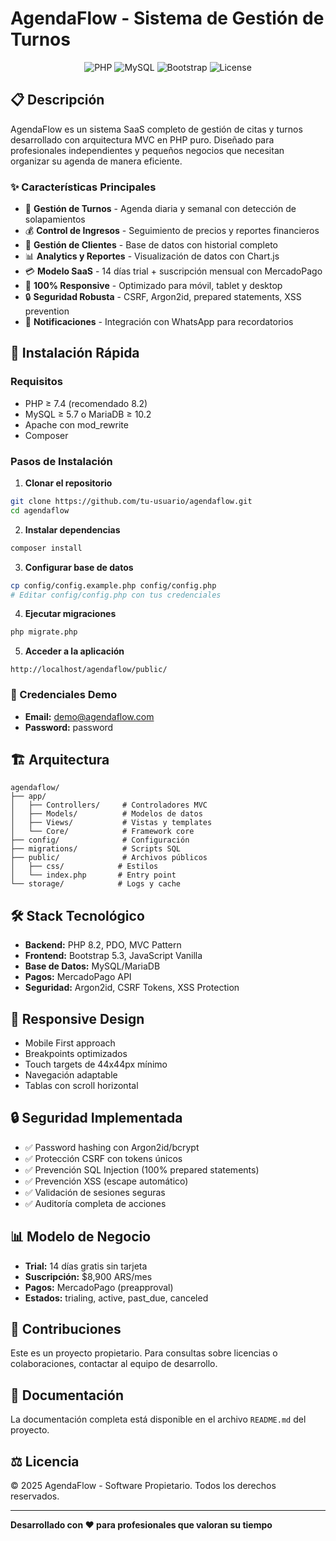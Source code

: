 # AgendaFlow - Sistema de Gestión de Turnos

<div align="center">
  <img src="https://img.shields.io/badge/PHP-8.2-777BB4?style=for-the-badge&logo=php&logoColor=white" alt="PHP">
  <img src="https://img.shields.io/badge/MySQL-5.7+-4479A1?style=for-the-badge&logo=mysql&logoColor=white" alt="MySQL">
  <img src="https://img.shields.io/badge/Bootstrap-5.3-7952B3?style=for-the-badge&logo=bootstrap&logoColor=white" alt="Bootstrap">
  <img src="https://img.shields.io/badge/License-Proprietary-red?style=for-the-badge" alt="License">
</div>

## 📋 Descripción

AgendaFlow es un sistema SaaS completo de gestión de citas y turnos desarrollado con arquitectura MVC en PHP puro. Diseñado para profesionales independientes y pequeños negocios que necesitan organizar su agenda de manera eficiente.

### ✨ Características Principales

- 📅 **Gestión de Turnos** - Agenda diaria y semanal con detección de solapamientos
- 💰 **Control de Ingresos** - Seguimiento de precios y reportes financieros
- 👥 **Gestión de Clientes** - Base de datos con historial completo
- 📊 **Analytics y Reportes** - Visualización de datos con Chart.js
- 💳 **Modelo SaaS** - 14 días trial + suscripción mensual con MercadoPago
- 📱 **100% Responsive** - Optimizado para móvil, tablet y desktop
- 🔒 **Seguridad Robusta** - CSRF, Argon2id, prepared statements, XSS prevention
- 📲 **Notificaciones** - Integración con WhatsApp para recordatorios

## 🚀 Instalación Rápida

### Requisitos
- PHP ≥ 7.4 (recomendado 8.2)
- MySQL ≥ 5.7 o MariaDB ≥ 10.2
- Apache con mod_rewrite
- Composer

### Pasos de Instalación

1. **Clonar el repositorio**
```bash
git clone https://github.com/tu-usuario/agendaflow.git
cd agendaflow
```

2. **Instalar dependencias**
```bash
composer install
```

3. **Configurar base de datos**
```bash
cp config/config.example.php config/config.php
# Editar config/config.php con tus credenciales
```

4. **Ejecutar migraciones**
```bash
php migrate.php
```

5. **Acceder a la aplicación**
```
http://localhost/agendaflow/public/
```

### 🔑 Credenciales Demo
- **Email:** demo@agendaflow.com
- **Password:** password

## 🏗️ Arquitectura

```
agendaflow/
├── app/
│   ├── Controllers/     # Controladores MVC
│   ├── Models/          # Modelos de datos
│   ├── Views/           # Vistas y templates
│   └── Core/            # Framework core
├── config/              # Configuración
├── migrations/          # Scripts SQL
├── public/              # Archivos públicos
│   ├── css/            # Estilos
│   └── index.php       # Entry point
└── storage/            # Logs y cache
```

## 🛠️ Stack Tecnológico

- **Backend:** PHP 8.2, PDO, MVC Pattern
- **Frontend:** Bootstrap 5.3, JavaScript Vanilla
- **Base de Datos:** MySQL/MariaDB
- **Pagos:** MercadoPago API
- **Seguridad:** Argon2id, CSRF Tokens, XSS Protection

## 📱 Responsive Design

- Mobile First approach
- Breakpoints optimizados
- Touch targets de 44x44px mínimo
- Navegación adaptable
- Tablas con scroll horizontal

## 🔒 Seguridad Implementada

- ✅ Password hashing con Argon2id/bcrypt
- ✅ Protección CSRF con tokens únicos
- ✅ Prevención SQL Injection (100% prepared statements)
- ✅ Prevención XSS (escape automático)
- ✅ Validación de sesiones seguras
- ✅ Auditoría completa de acciones

## 📊 Modelo de Negocio

- **Trial:** 14 días gratis sin tarjeta
- **Suscripción:** $8,900 ARS/mes
- **Pagos:** MercadoPago (preapproval)
- **Estados:** trialing, active, past_due, canceled

## 🤝 Contribuciones

Este es un proyecto propietario. Para consultas sobre licencias o colaboraciones, contactar al equipo de desarrollo.

## 📝 Documentación

La documentación completa está disponible en el archivo `README.md` del proyecto.

## ⚖️ Licencia

© 2025 AgendaFlow - Software Propietario. Todos los derechos reservados.

---

**Desarrollado con ❤️ para profesionales que valoran su tiempo**